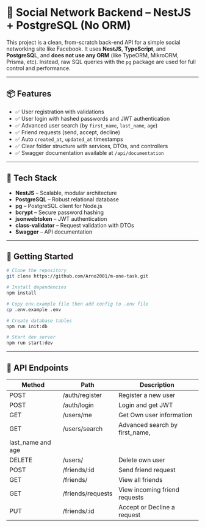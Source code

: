 # 🧠 Social Network Backend – NestJS + PostgreSQL (No ORM)

This project is a clean, from-scratch back-end API for a simple social networking site like Facebook. It uses **NestJS**, **TypeScript**, and **PostgreSQL**, and **does not use any ORM** (like TypeORM, MikroORM, Prisma, etc). Instead, raw SQL queries with the `pg` package are used for full control and performance.

---

## 📦 Features

- ✅ User registration with validations
- ✅ User login with hashed passwords and JWT authentication
- ✅ Advanced user search (by `first_name`, `last_name`, `age`)
- ✅ Friend requests (send, accept, decline)
- ✅ Auto `created_at`, `updated_at` timestamps
- ✅ Clear folder structure with services, DTOs, and controllers
- ✅ Swagger documentation available at `/api/documentation`

---

## 🚀 Tech Stack

- **NestJS** – Scalable, modular architecture
- **PostgreSQL** – Robust relational database
- **pg** – PostgreSQL client for Node.js
- **bcrypt** – Secure password hashing
- **jsonwebtoken** – JWT authentication
- **class-validator** – Request validation with DTOs
- **Swagger** – API documentation

---

## 🧪 Getting Started

```bash
# Clone the repository
git clone https://github.com/Arno2001/m-one-task.git

# Install dependencies
npm install

# Copy env.example file then add config to .env file
cp .env.example .env

# Create database tables
npm run init:db

# Start dev server
npm run start:dev
```

---

## 📄 API Endpoints

| Method | Path             | Description                    |
|--------|------------------|--------------------------------|
| POST   | /auth/register   | Register a new user            |
| POST   | /auth/login      | Login and get JWT              |
| GET    | /users/me        | Get Own user information       |
| GET    | /users/search    | Advanced search by first_name, |
|                             last_name and age              |
| DELETE | /users/          | Delete own user                |
| POST   | /friends/:id     | Send friend request            |
| GET    | /friends/        | View all friends               |
| GET    | /friends/requests| View incoming friend requests  |
| PUT    | /friends/:id     | Accept or Decline a request    |
